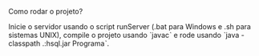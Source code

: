 Como rodar o projeto?

Inicie o servidor usando o script runServer (.bat para Windows e .sh para sistemas UNIX), compile o projeto usando ˋjavacˋ e rode usando  ˋjava -classpath .:hsql.jar Programaˋ.
